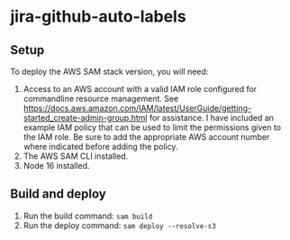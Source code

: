 # jira-github-auto-labels

## Setup

To deploy the AWS SAM stack version, you will need:
1. Access to an AWS account with a valid IAM role configured for commandline resource management. See https://docs.aws.amazon.com/IAM/latest/UserGuide/getting-started_create-admin-group.html for assistance. I have included an example IAM policy that can be used to limit the permissions given to the IAM role. Be sure to add the appropriate AWS account number where indicated before adding the policy.
2. The AWS SAM CLI installed.
3. Node 16 installed.

## Build and deploy

1. Run the build command: `sam build`
2. Run the deploy command: `sam deploy --resolve-s3`